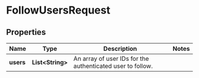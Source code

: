 

# FollowUsersRequest


## Properties

| Name | Type | Description | Notes |
|------------ | ------------- | ------------- | -------------|
|**users** | **List&lt;String&gt;** | An array of user IDs for the authenticated user to follow. |  |



